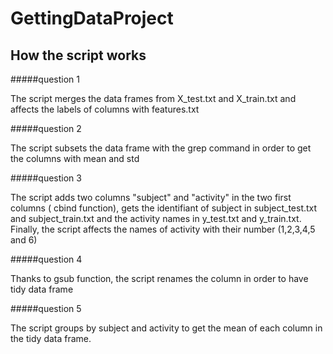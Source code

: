 # GettingDataProject

## How the script works

#####question 1

The script merges the data frames from X_test.txt and X_train.txt
and affects the labels of columns with features.txt

#####question 2

The script subsets the data frame with the grep command in order to get the columns with mean and std

#####question 3

The script adds two columns "subject" and "activity" in the two first columns ( cbind function), gets the identifiant of subject in subject_test.txt and subject_train.txt and the activity names in y_test.txt and y_train.txt. Finally, the script affects the names of activity with their number (1,2,3,4,5 and 6)

#####question 4

Thanks to gsub function, the script renames the column in order to have tidy data frame

#####question 5

The script groups by subject and activity to get the mean of each column in the tidy data frame.
